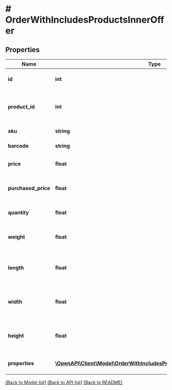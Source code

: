 # # OrderWithIncludesProductsInnerOffer

## Properties

Name | Type | Description | Notes
------------ | ------------- | ------------- | -------------
**id** | **int** | Ідентифікатор варіанту товару | [optional]
**product_id** | **int** | Ідентифікатор товару до якого відноситься варіант | [optional]
**sku** | **string** | SKU варіанту товару | [optional]
**barcode** | **string** | Штрих-код товару | [optional]
**price** | **float** | Вартість варіанту товару | [optional]
**purchased_price** | **float** | Закупівельна вартість варіанту товару | [optional]
**quantity** | **float** | Загальна кількість залишків | [optional]
**weight** | **float** | Вага варіанту товару в системних одиницях | [optional]
**length** | **float** | Довжина варіанту товару в системних одиницях | [optional]
**width** | **float** | Ширина варіанту товару в системних одиницях | [optional]
**height** | **float** | Висота варіанту товару в системних одиницях | [optional]
**properties** | [**\OpenAPI\Client\Model\OrderWithIncludesProductsInnerOfferPropertiesInner[]**](OrderWithIncludesProductsInnerOfferPropertiesInner.md) | Властивості варіанту товару | [optional]

[[Back to Model list]](../../README.md#models) [[Back to API list]](../../README.md#endpoints) [[Back to README]](../../README.md)
